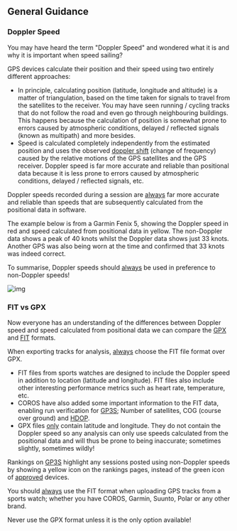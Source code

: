 ## General Guidance

### Doppler Speed

You may have heard the term "Doppler Speed" and wondered what it is and why it is important when speed sailing?

GPS devices calculate their position and their speed using two entirely different approaches:

- In principle, calculating position (latitude, longitude and altitude) is a matter of triangulation, based on the time taken for signals to travel from the satellites to the receiver. You may have seen running / cycling tracks that do not follow the road and even go through neighbouring buildings. This happens because the calculation of position is somewhat prone to errors caused by atmospheric conditions, delayed / reflected signals (known as multipath) and more besides.
- Speed is calculated completely independently from the estimated position and uses the observed [doppler shift](https://en.wikipedia.org/wiki/Doppler_effect) (change of frequency) caused by the relative motions of the GPS satellites and the GPS receiver. Doppler speed is far more accurate and reliable than positional data because it is less prone to errors caused by atmospheric conditions, delayed / reflected signals, etc.

Doppler speeds recorded during a session are <u>always</u> far more accurate and reliable than speeds that are subsequently calculated from the positional data in software.

The example below is from a Garmin Fenix 5, showing the Doppler speed in red and speed calculated from positional data in yellow. The non-Doppler data shows a peak of 40 knots whilst the Doppler data shows just 33 knots. Another GPS was also being worn at the time and confirmed that 33 knots was indeed correct.

To summarise, Doppler speeds should <u>always</u> be used in preference to non-Doppler speeds!

![img](sessions/contacts/mark/img/fenix-5-spike.png)





### FIT vs GPX

Now everyone has an understanding of the differences between Doppler speed and speed calculated from positional data we can compare the [GPX](https://en.wikipedia.org/wiki/GPS_Exchange_Format) and [FIT](https://developer.garmin.com/fit/protocol/) formats.

When exporting tracks for analysis, <u>always</u> choose the FIT file format over GPX.

- FIT files from sports watches are designed to include the Doppler speed in addition to location (latitude and longitude). FIT files also include other interesting performance metrics such as heart rate, temperature, etc.
- COROS have also added some important information to the FIT data, enabling run verification for [GP3S](https://www.gps-speedsurfing.com/); Number of satellites, COG (course over ground) and [HDOP](https://en.wikipedia.org/wiki/Dilution_of_precision_(navigation)).
- GPX files <u>only</u> contain latitude and longitude. They do not contain the Doppler speed so any analysis can only use speeds calculated from the positional data and will thus be prone to being inaccurate; sometimes slightly, sometimes wildly!

Rankings on [GP3S](https://www.gps-speedsurfing.com/) highlight any sessions posted using non-Doppler speeds by showing a yellow icon on the rankings pages, instead of the green icon of [approved](https://www.gps-speedsurfing.com/default.aspx?mnu=item&item=GPSInfo) devices.

You should <u>always</u> use the FIT format when uploading GPS tracks from a sports watch; whether you have COROS, Garmin, Suunto, Polar or any other brand.

Never use the GPX format unless it is the only option available!

